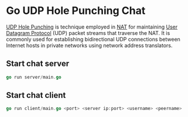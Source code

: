 # Go UDP Hole Punching Chat

[UDP Hole Punching](https://en.wikipedia.org/wiki/UDP_hole_punching) is technique employed in [NAT](https://en.wikipedia.org/wiki/Network_address_translation) for maintaining [User Datagram Protocol](https://en.wikipedia.org/wiki/User_Datagram_Protocol) (UDP) packet streams that traverse the NAT. It is commonly used for establishing bidirectional UDP connections between Internet hosts in private networks using network address translators.

## Start chat server

```go
go run server/main.go
```

## Start chat client

```go
go run client/main.go <port> <server ip:port> <username> <peername>
```

